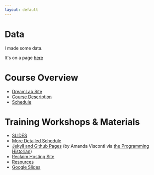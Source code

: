 ```yaml
---
layout: default
---
```


# Data
I made some data.

It's on a page [here](data.html)



# Course Overview

* [DreamLab Site](http://web.sas.upenn.edu/dream-lab/2018/10/29/dh-library/)
* [Course Description](Planning-doc.html)
* [Schedule](schedule.html)


# Training Workshops & Materials
* [SLIDES](dreamslides)
* [More Detailed Schedule](schedule-w-notes.html)
* [Jekyll and Github Pages](https://programminghistorian.org/en/lessons/building-static-sites-with-jekyll-github-pages) (by Amanda Visconti via [the Programming Historian](https://programminghistorian.org/))
* [Reclaim Hosting Site](http://dreamlablibrary.info/)
* [Resources](resources.html)
* [Google Slides](https://drive.google.com/open?id=1wiz3hgnMLqWgmrg90jJ_S8HFM5mngzRi)

